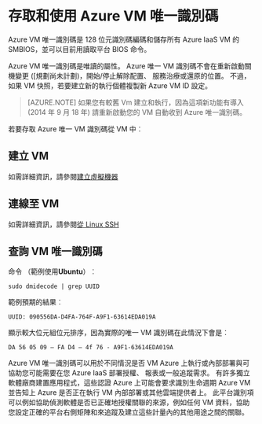 <properties
   pageTitle="存取 VM 識別碼"
   description="說明存取和使用 Azure VM 唯一識別碼"
   services="virtual-machines-linux"
   documentationCenter="virtual-machines"
   authors="kmouss"
   manager="timlt"
   editor=""/>

<tags
   ms.service="virtual-machines-linux"
   ms.devlang="NA"
   ms.topic="article"
   ms.tgt_pltfrm="vm-linux"
   ms.workload="infrastructure"
   ms.date="02/08/2016"
   ms.author="kmouss"/>
   
# <a name="accessing-and-using-azure-vm-unique-id"></a>存取和使用 Azure VM 唯一識別碼

Azure VM 唯一識別碼是 128 位元識別碼編碼和儲存所有 Azure IaaS VM 的 SMBIOS，並可以目前用讀取平台 BIOS 命令。

Azure VM 唯一識別碼是唯讀的屬性。 Azure 唯一 VM 識別碼不會在重新啟動關機變更 ([規劃尚未計劃)，開始/停止解除配置、 服務治療或還原的位置。 不過，如果 VM 快照，若要建立新的執行個體複製新 Azure VM ID 設定。

> [AZURE.NOTE] 如果您有較舊 Vm 建立和執行，因為這項新功能有導入 (2014 年 9 月 18 年) 請重新啟動您的 VM 自動收到 Azure 唯一識別碼。


若要存取 Azure 唯一 VM 識別碼從 VM 中︰


## <a name="create-a-vm"></a>建立 VM
 

如需詳細資訊，請參閱[建立虛擬機器](virtual-machines-linux-creation-choices.md)


## <a name="connect-to-the-vm"></a>連線至 VM
 

如需詳細資訊，請參閱[從 Linux SSH](virtual-machines-linux-mac-create-ssh-keys.md)


## <a name="query-vm-unique-id"></a>查詢 VM 唯一識別碼

命令 （範例使用**Ubuntu**）︰

    sudo dmidecode | grep UUID
    
範例預期的結果︰

    UUID: 090556DA-D4FA-764F-A9F1-63614EDA019A
    
顯示較大位元組位元排序，因為實際的唯一 VM 識別碼在此情況下會是︰

    DA 56 05 09 – FA D4 – 4f 76 - A9F1-63614EDA019A
    
    
Azure VM 唯一識別碼可以用於不同情況是否 VM Azure 上執行或內部部署與可協助您可能需要在您 Azure IaaS 部署授權、 報表或一般追蹤需求。 有許多獨立軟體廠商建置應用程式，這些認證 Azure 上可能會要求識別生命週期 Azure VM 並告知上 Azure 是否正在執行 VM 內部部署或其他雲端提供者上。 此平台識別項可以例如協助偵測軟體是否已正確地授權關聯的來源，例如任何 VM 資料，協助您設定正確的平台右側矩陣和來追蹤及建立這些計量內的其他用途之間的關聯。
